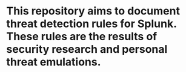 # This repository aims to document threat detection rules for Splunk. These rules are the results of security research and personal threat emulations. 
